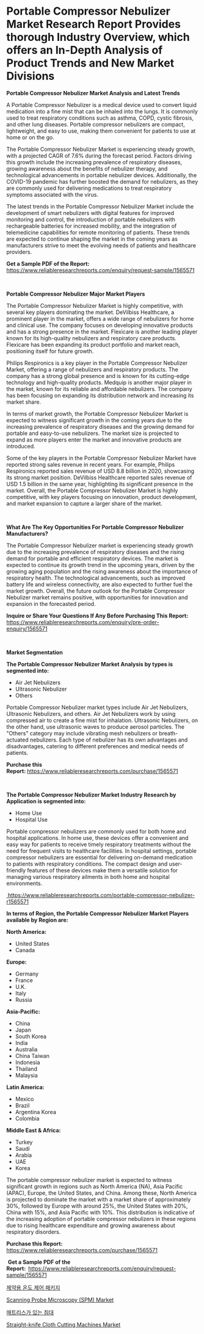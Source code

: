 <p><h1>Portable Compressor Nebulizer Market Research Report Provides thorough Industry Overview, which offers an In-Depth Analysis of Product Trends and New Market Divisions</h1></p><p><strong>Portable Compressor Nebulizer Market Analysis and Latest Trends</strong></p>
<p><p>A Portable Compressor Nebulizer is a medical device used to convert liquid medication into a fine mist that can be inhaled into the lungs. It is commonly used to treat respiratory conditions such as asthma, COPD, cystic fibrosis, and other lung diseases. Portable compressor nebulizers are compact, lightweight, and easy to use, making them convenient for patients to use at home or on the go.</p><p>The Portable Compressor Nebulizer Market is experiencing steady growth, with a projected CAGR of 7.6% during the forecast period. Factors driving this growth include the increasing prevalence of respiratory diseases, growing awareness about the benefits of nebulizer therapy, and technological advancements in portable nebulizer devices. Additionally, the COVID-19 pandemic has further boosted the demand for nebulizers, as they are commonly used for delivering medications to treat respiratory symptoms associated with the virus.</p><p>The latest trends in the Portable Compressor Nebulizer Market include the development of smart nebulizers with digital features for improved monitoring and control, the introduction of portable nebulizers with rechargeable batteries for increased mobility, and the integration of telemedicine capabilities for remote monitoring of patients. These trends are expected to continue shaping the market in the coming years as manufacturers strive to meet the evolving needs of patients and healthcare providers.</p></p>
<p><strong>Get a Sample PDF of the Report:&nbsp;</strong> <a href="https://www.reliableresearchreports.com/enquiry/request-sample/1565571">https://www.reliableresearchreports.com/enquiry/request-sample/1565571</a></p>
<p>&nbsp;</p>
<p><strong>Portable Compressor Nebulizer Major Market Players</strong></p>
<p><p>The Portable Compressor Nebulizer Market is highly competitive, with several key players dominating the market. DeVilbiss Healthcare, a prominent player in the market, offers a wide range of nebulizers for home and clinical use. The company focuses on developing innovative products and has a strong presence in the market. Flexicare is another leading player known for its high-quality nebulizers and respiratory care products. Flexicare has been expanding its product portfolio and market reach, positioning itself for future growth.</p><p>Philips Respironics is a key player in the Portable Compressor Nebulizer Market, offering a range of nebulizers and respiratory products. The company has a strong global presence and is known for its cutting-edge technology and high-quality products. Medquip is another major player in the market, known for its reliable and affordable nebulizers. The company has been focusing on expanding its distribution network and increasing its market share.</p><p>In terms of market growth, the Portable Compressor Nebulizer Market is expected to witness significant growth in the coming years due to the increasing prevalence of respiratory diseases and the growing demand for portable and easy-to-use nebulizers. The market size is projected to expand as more players enter the market and innovative products are introduced.</p><p>Some of the key players in the Portable Compressor Nebulizer Market have reported strong sales revenue in recent years. For example, Philips Respironics reported sales revenue of USD 8.8 billion in 2020, showcasing its strong market position. DeVilbiss Healthcare reported sales revenue of USD 1.5 billion in the same year, highlighting its significant presence in the market. Overall, the Portable Compressor Nebulizer Market is highly competitive, with key players focusing on innovation, product development, and market expansion to capture a larger share of the market.</p></p>
<p>&nbsp;</p>
<p><strong>What Are The Key Opportunities For Portable Compressor Nebulizer Manufacturers?</strong></p>
<p><p>The Portable Compressor Nebulizer market is experiencing steady growth due to the increasing prevalence of respiratory diseases and the rising demand for portable and efficient respiratory devices. The market is expected to continue its growth trend in the upcoming years, driven by the growing aging population and the rising awareness about the importance of respiratory health. The technological advancements, such as improved battery life and wireless connectivity, are also expected to further fuel the market growth. Overall, the future outlook for the Portable Compressor Nebulizer market remains positive, with opportunities for innovation and expansion in the forecasted period.</p></p>
<p><strong>Inquire or Share Your Questions If Any Before Purchasing This Report:</strong> <a href="https://www.reliableresearchreports.com/enquiry/pre-order-enquiry/1565571">https://www.reliableresearchreports.com/enquiry/pre-order-enquiry/1565571</a></p>
<p>&nbsp;</p>
<p><strong>Market Segmentation</strong></p>
<p><strong>The Portable Compressor Nebulizer Market Analysis by types is segmented into:</strong></p>
<p><ul><li>Air Jet Nebulizers</li><li>Ultrasonic Nebulizer</li><li>Others</li></ul></p>
<p><p>Portable Compressor Nebulizer market types include Air Jet Nebulizers, Ultrasonic Nebulizers, and others. Air Jet Nebulizers work by using compressed air to create a fine mist for inhalation. Ultrasonic Nebulizers, on the other hand, use ultrasonic waves to produce aerosol particles. The "Others" category may include vibrating mesh nebulizers or breath-actuated nebulizers. Each type of nebulizer has its own advantages and disadvantages, catering to different preferences and medical needs of patients.</p></p>
<p><strong>Purchase this Report:&nbsp;</strong><a href="https://www.reliableresearchreports.com/purchase/1565571">https://www.reliableresearchreports.com/purchase/1565571</a></p>
<p>&nbsp;</p>
<p><strong>The Portable Compressor Nebulizer Market Industry Research by Application is segmented into:</strong></p>
<p><ul><li>Home Use</li><li>Hospital Use</li></ul></p>
<p><p>Portable compressor nebulizers are commonly used for both home and hospital applications. In home use, these devices offer a convenient and easy way for patients to receive timely respiratory treatments without the need for frequent visits to healthcare facilities. In hospital settings, portable compressor nebulizers are essential for delivering on-demand medication to patients with respiratory conditions. The compact design and user-friendly features of these devices make them a versatile solution for managing various respiratory ailments in both home and hospital environments.</p></p>
<p><a href="https://www.reliableresearchreports.com/portable-compressor-nebulizer-r1565571">&nbsp;https://www.reliableresearchreports.com/portable-compressor-nebulizer-r1565571</a></p>
<p><strong>In terms of Region, the Portable Compressor Nebulizer Market Players available by Region are:</strong></p>
<p>
    <p> <strong> North America: </strong>
        <ul>
            <li>United States</li>
            <li>Canada</li>
        </ul>
        </p> 
    <p> <strong> Europe: </strong>
        <ul>
            <li>Germany</li>
            <li>France</li>
            <li>U.K.</li>
            <li>Italy</li>
            <li>Russia</li>
        </ul>
        </p> 
    <p> <strong> Asia-Pacific: </strong>
        <ul>
            <li>China</li>
            <li>Japan</li>
            <li>South Korea</li>
            <li>India</li>
            <li>Australia</li>
            <li>China Taiwan</li>
            <li>Indonesia</li>
            <li>Thailand</li>
            <li>Malaysia</li>
        </ul>
        </p> 
    <p> <strong> Latin America: </strong>
        <ul>
            <li>Mexico</li>
            <li>Brazil</li>
            <li>Argentina Korea</li>
            <li>Colombia</li>
        </ul>
        </p> 
    <p> <strong> Middle East & Africa: </strong>
        <ul>
            <li>Turkey</li>
            <li>Saudi</li>
            <li>Arabia</li>
            <li>UAE</li>
            <li>Korea</li>
        </ul>
    </p>
    </p>
<p><p>The portable compressor nebulizer market is expected to witness significant growth in regions such as North America (NA), Asia Pacific (APAC), Europe, the United States, and China. Among these, North America is projected to dominate the market with a market share of approximately 30%, followed by Europe with around 25%, the United States with 20%, China with 15%, and Asia Pacific with 10%. This distribution is indicative of the increasing adoption of portable compressor nebulizers in these regions due to rising healthcare expenditure and growing awareness about respiratory disorders.</p></p>
<p><strong>Purchase this Report: </strong><a href="https://www.reliableresearchreports.com/purchase/1565571">https://www.reliableresearchreports.com/purchase/1565571</a></p>
<p>&nbsp;<strong>Get a Sample PDF of the Report:&nbsp;&nbsp;</strong><a href="https://www.reliableresearchreports.com/enquiry/request-sample/1565571">https://www.reliableresearchreports.com/enquiry/request-sample/1565571</a></p>
<p><strong></strong></p>
<p><p><a href="https://github.com/WilburKihn5676/Market-Research-Report-List-2/blob/main/9855472180479.md">제약용 온도 제어 패키지</a></p><p><a href="https://github.com/flwellarose/Market-Research-Report-List-1/blob/main/scanning-probe-microscopy-spm-market.md">Scanning Probe Microscopy (SPM) Market</a></p><p><a href="https://github.com/wallacBahrtyinger567686/Market-Research-Report-List-2/blob/main/1714646180480.md">매트리스가 있는 침대</a></p><p><a href="https://github.com/AndreanneHane2023/Market-Research-Report-List-1/blob/main/straight-knife-cloth-cutting-machines-market.md">Straight-knife Cloth Cutting Machines Market</a></p></p>